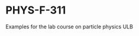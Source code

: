 # PHYS-F-311
Examples for the lab course on particle physics ULB


[](https://github.com/zemrude/PHYS-F-311/edit/master/README.md)
